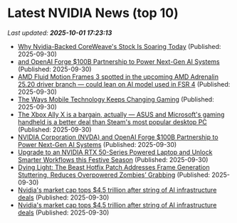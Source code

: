 # Latest NVIDIA News (top 10)
_Last updated: **2025-10-01 17:23:13**_

- [Why Nvidia-Backed CoreWeave's Stock Is Soaring Today](https://consent.yahoo.com/v2/collectConsent?sessionId=1_cc-session_c5b65ded-72b7-44dd-b549-03674f027e35) (Published: 2025-09-30)
- [and OpenAI Forge $100B Partnership to Power Next-Gen AI Systems](https://biztoc.com/x/4306c59940406f6d) (Published: 2025-09-30)
- [AMD Fluid Motion Frames 3 spotted in the upcoming AMD Adrenalin 25.20 driver branch — could lean on AI model used in FSR 4](https://www.tomshardware.com/pc-components/gpu-drivers/amd-fluid-motion-frames-3-spotted-in-the-upcoming-amd-adrenalin-25-20-driver-branch-could-lean-on-ai-model-used-in-fsr-4) (Published: 2025-09-30)
- [The Ways Mobile Technology Keeps Changing Gaming](https://socialnomics.net/2025/09/30/the-ways-mobile-technology-keeps-changing-gaming/) (Published: 2025-09-30)
- [The Xbox Ally X is a bargain, actually — ASUS and Microsoft's gaming handheld is a better deal than Steam's most popular desktop PC](https://www.windowscentral.com/hardware/handheld-gaming-pc/xbox-ally-x-bargain-better-deal-than-steam-most-popular-pc) (Published: 2025-09-30)
- [NVIDIA Corporation (NVDA) and OpenAI Forge $100B Partnership to Power Next-Gen AI Systems](https://finance.yahoo.com/news/nvidia-corporation-nvda-openai-forge-164802201.html) (Published: 2025-09-30)
- [Upgrade to an NVIDIA RTX 50-Series Powered Laptop and Unlock Smarter Workflows this Festive Season](https://timesofindia.indiatimes.com/business/india-business/upgrade-to-an-nvidia-rtx-50-series-powered-laptop-and-unlock-smarter-workflows-this-festive-season/articleshow/124239815.cms) (Published: 2025-09-30)
- [Dying Light: The Beast Hotfix Patch Addresses Frame Generation Stuttering, Reduces Overpowered Zombies’ Grabbing](https://wccftech.com/dying-light-the-beast-hotfix-patch-addresses-frame-generation-stuttering/) (Published: 2025-09-30)
- [Nvidia's market cap tops $4.5 trillion after string of AI infrastructure deals](https://biztoc.com/x/3e85e9e069af9209) (Published: 2025-09-30)
- [Nvidia's market cap tops $4.5 trillion after string of AI infrastructure deals](https://www.cnbc.com/2025/09/30/nvidias-market-cap-tops-4point5-trillion-on-ai-infrastructure-deals.html) (Published: 2025-09-30)

